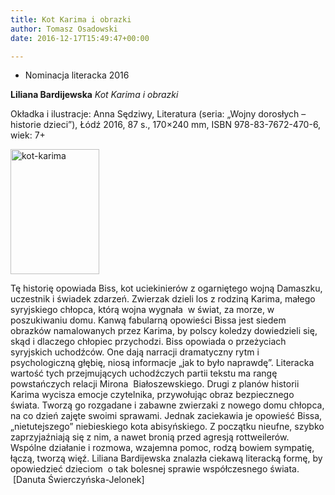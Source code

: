 ```yaml
---
title: Kot Karima i obrazki
author: Tomasz Osadowski
date: 2016-12-17T15:49:47+00:00

---
```

  * Nominacja literacka 2016

**Liliana Bardijewska** _Kot Karima i obrazki_

Okładka i ilustracje: Anna Sędziwy, Literatura (seria: „Wojny dorosłych – historie dzieci”), Łódź 2016, 87 s., 170&#215;240 mm, ISBN 978-83-7672-470-6, wiek: 7+

<img class="alignnone size-medium wp-image-3797" src="http://www.ibby.pl/wp-content/uploads/2016/12/Kot-Karima-142x200.jpg" alt="kot-karima" width="142" height="200" srcset="http://www.ibby.pl/wp-content/uploads/2016/12/Kot-Karima-142x200.jpg 142w, http://www.ibby.pl/wp-content/uploads/2016/12/Kot-Karima-71x100.jpg 71w, http://www.ibby.pl/wp-content/uploads/2016/12/Kot-Karima.jpg 203w" sizes="(max-width: 142px) 100vw, 142px" />

Tę historię opowiada Biss, kot uciekinierów z ogarniętego wojną Damaszku, uczestnik i świadek zdarzeń. Zwierzak dzieli los z rodziną Karima, małego syryjskiego chłopca, którą wojna wygnała  w świat, za morze, w poszukiwaniu domu. Kanwą fabularną opowieści Bissa jest siedem obrazków namalowanych przez Karima, by polscy koledzy dowiedzieli się, skąd i dlaczego chłopiec przychodzi. Biss opowiada o przeżyciach syryjskich uchodźców. One dają narracji dramatyczny rytm i psychologiczną głębię, niosą informacje „jak to było naprawdę”. Literacka wartość tych przejmujących uchodźczych partii tekstu ma rangę powstańczych relacji Mirona  Białoszewskiego. Drugi z planów historii Karima wycisza emocje czytelnika, przywołując obraz bezpiecznego świata. Tworzą go rozgadane i zabawne zwierzaki z nowego domu chłopca, na co dzień zajęte swoimi sprawami. Jednak zaciekawia je opowieść Bissa, „nietutejszego” niebieskiego kota abisyńskiego. Z początku nieufne, szybko zaprzyjaźniają się z nim, a nawet bronią przed agresją rottweilerów. Wspólne działanie i rozmowa, wzajemna pomoc, rodzą bowiem sympatię, łączą, tworzą więź. Liliana Bardijewska znalazła ciekawą literacką formę, by opowiedzieć dzieciom  o tak bolesnej sprawie współczesnego świata.  [Danuta Świerczyńska-Jelonek]
